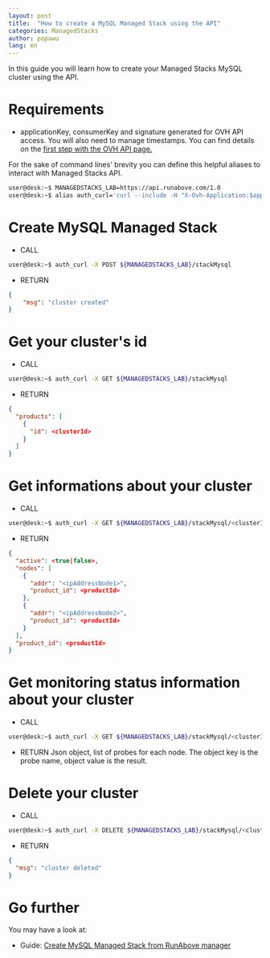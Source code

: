 ```yaml
---
layout: post
title:  "How to create a MySQL Managed Stack using the API"
categories: ManagedStacks
author: popawu
lang: en
---
```


In this guide you will learn how to create your Managed Stacks MySQL cluster using the API.

Requirements
============

- applicationKey, consumerKey and signature generated for OVH API access. You will also need to manage timestamps. You can find details on the [first step with the OVH API page.][1]

For the sake of command lines' brevity you can define this helpful aliases to interact with Managed Stacks API.

```bash
user@desk:~$ MANAGEDSTACKS_LAB=https://api.runabove.com/1.0
user@desk:~$ alias auth_curl='curl --include -H "X-Ovh-Application:$applicationKey" -H "X-Ovh-Timestamp:$time" -H "X-Ovh-Signature:$signature" -H "X-Ovh-Consumer:$consumerKey" -H "Content-Type: application/json"'
```

Create MySQL Managed Stack
===========================

- CALL
```bash
user@desk:~$ auth_curl -X POST ${MANAGEDSTACKS_LAB}/stackMysql
```

- RETURN
```json
{
    "msg": "cluster created"
}
```

Get your cluster's id
=====================

- CALL
```bash
user@desk:~$ auth_curl -X GET ${MANAGEDSTACKS_LAB}/stackMysql
```

- RETURN
```json
{
  "products": [
    {
      "id": <clusterId>
    }
  ]
}
```

Get informations about your cluster
===================================

- CALL
```bash
user@desk:~$ auth_curl -X GET ${MANAGEDSTACKS_LAB}/stackMysql/<clusterId>
```

- RETURN
```json
{
  "active": <true|false>,
  "nodes": [
    {
      "addr": "<ipAddressNode1>",
      "product_id": <productId>
    },
    {
      "addr": "<ipAddressNode2>",
      "product_id": <productId>
    }
  ],
  "product_id": <productId>
}
```

Get monitoring status information about your cluster
====================================================


- CALL
```bash
user@desk:~$ auth_curl -X GET ${MANAGEDSTACKS_LAB}/stackMysql/<clusterId>/status
```

- RETURN
Json object, list of probes for each node. The object key is the probe name, object value is the result.

Delete your cluster
===================

- CALL
```bash
user@desk:~$ auth_curl -X DELETE ${MANAGEDSTACKS_LAB}/stackMysql/<clusterId>
```

- RETURN
```json
{
  "msg": "cluster deleted"
}
```

Go further
==========

You may have a look at:

- Guide: [Create MySQL Managed Stack from RunAbove manager][2]

[1]: https://api.ovh.com/g934.first_step_with_api
[2]: create-mysql-managed-stack.html
